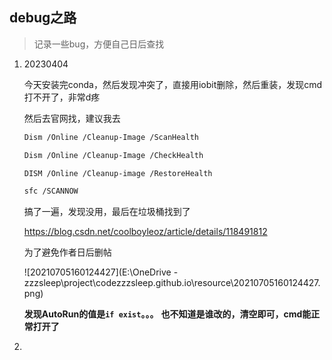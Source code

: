 ## debug之路

> 记录一些bug，方便自己日后查找

1. 20230404

   今天安装完conda，然后发现冲突了，直接用iobit删除，然后重装，发现cmd打不开了，非常d疼

   然后去官网找，建议我去

   ```bash
   Dism /Online /Cleanup-Image /ScanHealth
   
   Dism /Online /Cleanup-Image /CheckHealth
   
   DISM /Online /Cleanup-image /RestoreHealth
   
   sfc /SCANNOW
   ```

   搞了一遍，发现没用，最后在垃圾桶找到了

   https://blog.csdn.net/coolboyleoz/article/details/118491812

   为了避免作者日后删帖

   ![20210705160124427](E:\OneDrive - zzzsleep\project\codezzzsleep.github.io\resource\20210705160124427.png)

   **发现AutoRun的值是`if exist`。。。**
   **也不知道是谁改的，清空即可，cmd能正常打开了**

2. 